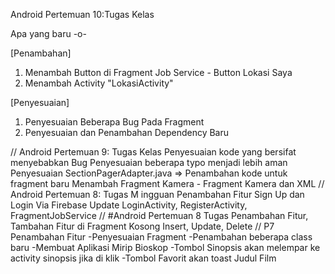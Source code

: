 Android Pertemuan 10:Tugas Kelas

Apa yang baru -o-

[Penambahan]

1. Menambah Button di Fragment Job Service - Button Lokasi Saya
2. Menambah Activity "LokasiActivity"

[Penyesuaian]

1. Penyesuaian Beberapa Bug Pada Fragment
2. Penyesuaian dan Penambahan Dependency Baru








//
Android Pertemuan 9: Tugas Kelas
Penyesuaian kode yang bersifat menyebabkan Bug
Penyesuaian beberapa typo menjadi lebih aman
Penyesuaian SectionPagerAdapter.java => Penambahan kode untuk fragment baru
Menambah Fragment Kamera - Fragment Kamera dan XML
//
Android Pertemuan 8: Tugas M ingguan
Penambahan Fitur Sign Up dan Login Via Firebase
Update LoginActivity, RegisterActivity, FragmentJobService
//
#Android Pertemuan 8 Tugas
Penambahan Fitur, Tambahan Fitur di Fragment Kosong
Insert, Update, Delete
//
P7
Penambahan Fitur
-Penyesuaian Fragment
-Penambahan beberapa class baru
-Membuat Aplikasi Mirip Bioskop
-Tombol Sinopsis akan melempar ke activity sinopsis jika di klik
-Tombol Favorit akan toast Judul Film
